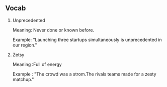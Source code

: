 ## Vocab

1. Unprecedented

   Meaning: Never done or known before.

   Example: "Launching three startups simultaneously is unprecedented in our region."

2. Zetsy

    Meaning :Full of energy 

    Example : "The crowd was a strom.The rivals teams made for a zesty matchup."